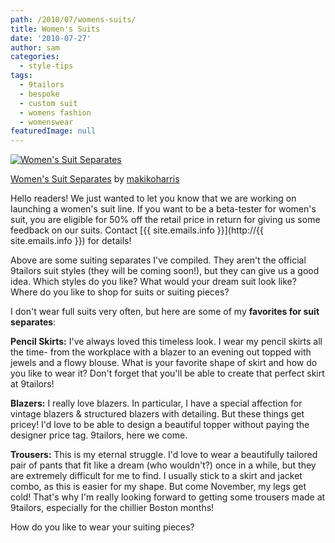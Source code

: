 ```yaml
---
path: /2010/07/womens-suits/
title: Women's Suits
date: '2010-07-27'
author: sam
categories:
  - style-tips
tags:
  - 9tailors
  - bespoke
  - custom suit
  - womens fashion
  - womenswear
featuredImage: null
---
```

[![Women's Suit Separates](http://www.polyvore.com/cgi/img-set/BQcDAAAAAwoDanBnAAAABC5vdXQKFkJOaXI0ckNaM3hHTl9JN2oxeFM0eXcAAAACaWQKAXgAAAAEc2l6ZQ.jpg "Women's Suit Separates")](http://www.polyvore.com/womens_suit_separates/set?.embedder=1536106&.mid=embed&id=21276016)

[Women's Suit Separates](http://www.polyvore.com/womens_suit_separates/set?.embedder=1536106&.mid=embed&id=21276016) by [makikoharris](http://www.polyvore.com/cgi/profile?.embedder=1536106&.mid=embed&id=1536106)

Hello readers! We just wanted to let you know that we are working on launching a women's suit line. If you want to be a beta-tester for women's suit, you are eligible for 50% off the retail price in return for giving us some feedback on our suits. Contact [{{ site.emails.info }}](http://{{ site.emails.info }}) for details!

Above are some suiting separates I've compiled. They aren't the official 9tailors suit styles (they will be coming soon!), but they can give us a good idea. Which styles do you like? What would your dream suit look like? Where do you like to shop for suits or suiting pieces? 

I don't wear full suits very often, but here are some of my **favorites for suit separates**: 

**Pencil Skirts:** I've always loved this timeless look. I wear my pencil skirts all the time- from the workplace with a blazer to an evening out topped with jewels and a flowy blouse. What is your favorite shape of skirt and how do you like to wear it? Don't forget that you'll be able to create that perfect skirt at 9tailors!

**Blazers:** I really love blazers. In particular, I have a special affection for vintage blazers & structured blazers with detailing. But these things get pricey! I'd love to be able to design a beautiful topper without paying the designer price tag. 9tailors, here we come. 

**Trousers:** This is my eternal struggle. I'd love to wear a beautifully tailored pair of pants that fit like a dream (who wouldn't?) once in a while, but they are extremely difficult for me to find. I usually stick to a skirt and jacket combo, as this is easier for my shape. But come November, my legs get cold! That's why I'm really looking forward to getting some trousers made at 9tailors, especially for the chillier Boston months! 

How do you like to wear your suiting pieces?